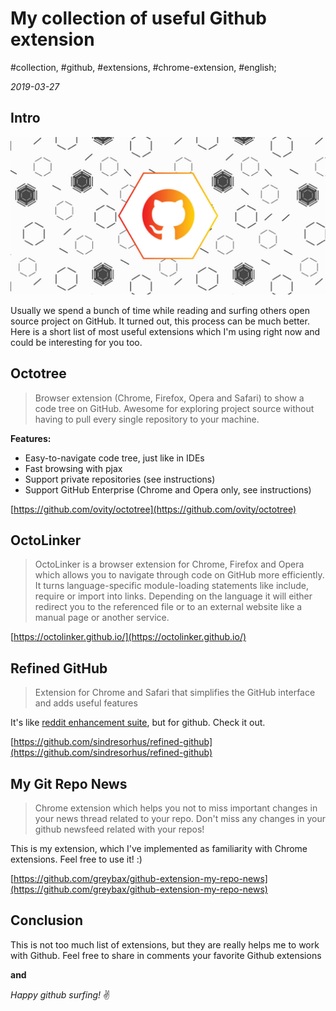 # My collection of useful Github extension

#collection, #github, #extensions, #chrome-extension, #english;

_2019-03-27_

## Intro

![Github logo](/images/my-collection-of-useful-github-extensions/github.jpg)

Usually we spend a bunch of time while reading and surfing others open source project on GitHub. It turned out, this process can be much better. Here is a short list of most useful extensions which I'm using right now and could be interesting for you too.

## Octotree

> Browser extension (Chrome, Firefox, Opera and Safari) to show a code tree on GitHub. Awesome for exploring project source without having to pull every single repository to your machine.

**Features:**
  - Easy-to-navigate code tree, just like in IDEs
  - Fast browsing with pjax
  - Support private repositories (see instructions)
  - Support GitHub Enterprise (Chrome and Opera only, see instructions)

[https://github.com/ovity/octotree](https://github.com/ovity/octotree)

## OctoLinker

> OctoLinker is a browser extension for Chrome, Firefox and Opera which allows you to navigate through code on GitHub more efficiently. It turns language-specific module-loading statements like include, require or import into links. Depending on the language it will either redirect you to the referenced file or to an external website like a manual page or another service.

[https://octolinker.github.io/](https://octolinker.github.io/)

## Refined GitHub

> Extension for Chrome and Safari that simplifies the GitHub interface and adds useful features

It's like [reddit enhancement suite](https://redditenhancementsuite.com), but for github. Check it out.

[https://github.com/sindresorhus/refined-github](https://github.com/sindresorhus/refined-github)

## My Git Repo News

> Chrome extension which helps you not to miss important changes in your news thread related to your repo. Don't miss any changes in your github newsfeed related with your repos!

This is my extension, which I've implemented as familiarity with Chrome extensions. Feel free to use it! :)

[https://github.com/greybax/github-extension-my-repo-news](https://github.com/greybax/github-extension-my-repo-news)

## Conclusion

This is not too much list of extensions, but they are really helps me to work with Github. 
Feel free to share in comments your favorite Github extensions

**and**

_Happy github surfing!_ :v:

